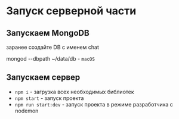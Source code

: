 # Запуск серверной части

## Запускаем MongoDB

заранее создайте DB с именем chat

mongod --dbpath ~/data/db - `macOS`

## Запускаем сервер

- `npm i` - загрузка всех необходимых библиотек
- `npm start` - запуск проекта
- `npm run start:dev` - запуск проекта в режиме разработчика с nodemon
